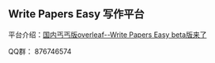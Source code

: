 ## Write Papers Easy 写作平台

平台介绍：[国内丐丐版overleaf--Write Papers Easy beta版来了](https://blog.csdn.net/shiwanghualuo/article/details/137056233?spm=1001.2014.3001.5501)

QQ群： 876746574
